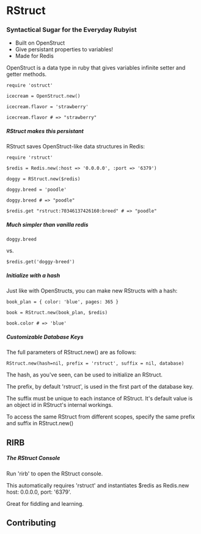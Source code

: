 
# RStruct
### Syntactical Sugar for the Everyday Rubyist

* Built on OpenStruct
* Give persistant properties to variables!
* Made for Redis

OpenStruct is a data type in ruby that gives variables infinite setter and getter methods. 

```
require 'ostruct'

icecream = OpenStruct.new()

icecream.flavor = 'strawberry'

icecream.flavor # => "strawberry"

```

##### RStruct makes this persistant

RStruct saves OpenStruct-like data structures in Redis:

```
require 'rstruct'

$redis = Redis.new(:host => '0.0.0.0', :port => '6379')

doggy = RStruct.new($redis)

doggy.breed = 'poodle'

doggy.breed # => "poodle"

$redis.get "rstruct:70346137426160:breed" # => "poodle"

```

##### Much simpler than vanilla redis

```
doggy.breed
```

vs.


```
$redis.get('doggy-breed')
```


##### Initialize with a hash

Just like with OpenStructs, you can make new RStructs with a hash:

```	
book_plan = { color: 'blue', pages: 365 }

book = RStruct.new(book_plan, $redis)

book.color # => 'blue'

```

##### Customizable Database Keys

The full parameters of RStruct.new() are as follows: 

```
RStruct.new(hash=nil, prefix = 'rstruct', suffix = nil, database)
```

The hash, as you've seen, can be used to initialize an RStruct.

The prefix, by default 'rstruct', is used in the first part of the database key. 

The suffix must be unique to each instance of RStruct. It's default value is an object id in RStruct's internal workings. 

To access the same RStruct from different scopes, specify the same prefix and suffix in RStruct.new()


## RIRB

##### The RStruct Console

Run 'rirb' to open the RStruct console. 

This automatically requires 'rstruct' and instantiates $redis as Redis.new host: 0.0.0.0, port: '6379'.

Great for fiddling and learning.

## Contributing